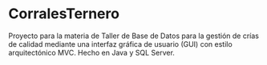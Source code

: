 # CorralesTernero
Proyecto para la materia de Taller de Base de Datos para la gestión de crías de calidad mediante una interfaz gráfica de usuario (GUI) con estilo arquitectónico MVC. Hecho en Java y SQL Server.

